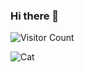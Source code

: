 ### Hi there 👋
![Visitor Count](https://profile-counter.glitch.me/drsugiaichigo00781vn/count.svg)

![Cat](https://media.giphy.com/media/vFKqnCdLPNOKc/giphy.gif)

<!--
**drsugiaichigo00781vn/drsugiaichigo00781vn** is a ✨ _special_ ✨ repository because its `README.md` (this file) appears on your GitHub profile.

Here are some ideas to get you started:

- 🔭 I’m currently working on ...
- 🌱 I’m currently learning ...
- 👯 I’m looking to collaborate on ...
- 🤔 I’m looking for help with ...
- 💬 Ask me about ...
- 📫 How to reach me: ...
- 😄 Pronouns: ...
- ⚡ Fun fact: ...
-->

